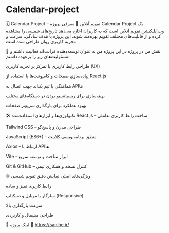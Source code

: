 # Calendar-project
🗓️ Calendar Project – تقویم آنلاین
📌 معرفی پروژه
Calendar Project یک وب‌اپلیکیشن تقویم آنلاین است که به کاربران اجازه می‌دهد تاریخ‌های شمسی را مشاهده کرده و از قابلیت‌های مختلف تقویم بهره‌مند شوند. این پروژه با هدف سادگی، سرعت و تجربه کاربری روان طراحی شده است.

🎯 نقش من در پروژه
در این پروژه من به عنوان توسعه‌دهنده فرانت‌اند فعالیت داشتم و مسئولیت‌های زیر را برعهده داشتم:

طراحی رابط کاربری با تمرکز بر تجربه کاربری (UX)

پیاده‌سازی صفحات و کامپوننت‌ها با استفاده از React.js

هماهنگی با تیم بک‌اند جهت اتصال به APIها

بهینه‌سازی برای ریسپانسیو بودن در دستگاه‌های مختلف

بهبود عملکرد برای بارگذاری سریع‌تر صفحات

🛠️ تکنولوژی‌ها و ابزارهای استفاده‌شده
React.js – ساخت رابط کاربری تعاملی

Tailwind CSS – طراحی مدرن و پاسخ‌گو

JavaScript (ES6+) – منطق برنامه‌نویسی کلاینت

Axios – ارتباط با APIها

Vite – ابزار ساخت و توسعه سریع

Git & GitHub – کنترل نسخه و همکاری تیمی

🌐 ویژگی‌های اصلی
نمایش دقیق تقویم شمسی

رابط کاربری تمیز و ساده

سازگار با موبایل و دسکتاپ (Responsive)

سرعت بارگذاری بالا

طراحی مینیمال و کاربردی

📎 لینک پروژه
🔗 https://sanihe.ir/

